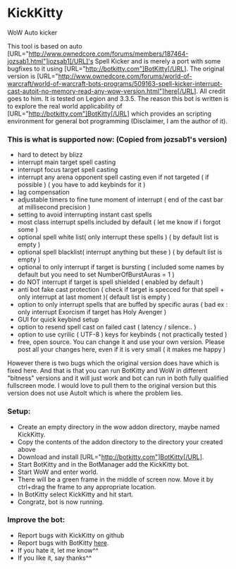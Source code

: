 # KickKitty
WoW Auto kicker

This tool is based on auto [URL="http://www.ownedcore.com/forums/members/187464-jozsab1.html"]jozsab1[/URL]'s Spell Kicker and is merely a port with some bugfixes to it using [URL="http://botkitty.com"]BotKitty[/URL]. The original version is [URL="http://www.ownedcore.com/forums/world-of-warcraft/world-of-warcraft-bots-programs/509163-spell-kicker-interrupt-cast-autoit-no-memory-read-any-wow-version.html"]here[/URL]. All credit goes to him. It is tested on Legion and 3.3.5. The reason this bot is written is to explore the real world applicability of [URL="http://botkitty.com"]BotKitty[/URL] which provides an scripting environment for general bot programming (Disclaimer, I am the author of it).

### This is what is supported now: (Copied from jozsab1's version)
- hard to detect by blizz
- interrupt main target spell casting
- interrupt focus target spell casting
- interrupt any arena opponent spell casting even if not targeted ( if possible ) ( you have to add keybinds for it )
- lag compensation
- adjustable timers to fine tune moment of interrupt ( end of the cast bar at millisecond precision )
- setting to avoid interrupting instant cast spells
- most class interrupt spells included by default ( let me know if i forgot some )
- optional spell white list( only interrupt these spells ) ( by default list is empty )
- optional spell blacklist( interrupt anything but these ) ( by default list is empty )
- optional to only interrupt if target is bursting ( included some names by default but you need to set NumberOfBurstAuras = 1 )
- do NOT interrupt if target is spell shielded ( enabled by default )
- anti bot fake cast protection ( check if target is specced for that spell + only interrupt at last moment )( default list is empty )
- option to only interrupt spells that are buffed by specific auras ( bad ex : only interrupt Exorcism if target has Holy Avenger )
- GUI for quick keybind setup
- option to resend spell cast on failed cast ( latency / silence.. )
- option to use cyrilic ( UTF-8 ) keys for keybinds ( not practically tested )
- free, open source. You can change it and use your own version. Please post all your changes here, even if it is very small ( it makes me happy )

However there is two bugs which the original version does have which is fixed here. And that is that you can run BotKitty and WoW in different "bitness" versions and it will just work and bot can run in both fully qualified fullscreen mode. I would love to pull them to the original version but this version does not use AutoIt which is where the problem lies.

### Setup:
- Create an empty directory in the wow addon directory, maybe named KickKitty.
- Copy the contents of the addon directory to the directory your created above
- Download and install [URL="http://botkitty.com"]BotKitty[/URL].
- Start BotKitty and in the BotManager add the KickKitty bot.
- Start WoW and enter world.
- There will be a green frame in the middle of screen now. Move it by ctrl+drag the frame to any appropriate location.
- In BotKitty select KickKitty and hit start.
- Congratz, bot is now running.

### Improve the bot:
- Report bugs with KickKitty on github
- Report bugs with BotKitty [here](http://issuetracker.botkitty.com).
- If you hate it, let me know^^
- If you like it, say thanks^^